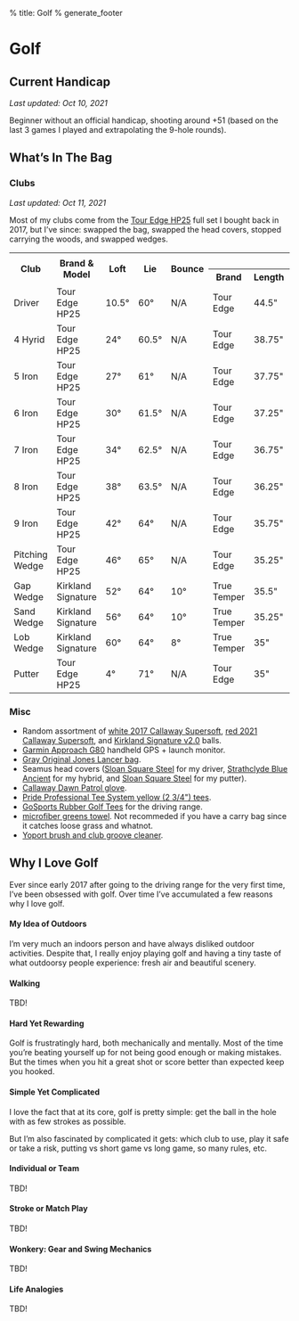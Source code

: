 % title: Golf
% generate_footer

# Golf

## Current Handicap

_Last updated: Oct 10, 2021_

Beginner without an official handicap, shooting around +51 (based on the last 3 games I played and extrapolating the 9-hole rounds).

## What’s In The Bag

### Clubs

_Last updated: Oct 11, 2021_

Most of my clubs come from the [Tour Edge HP25](https://www.touredge.com/hp25mensfullset) full set I bought back in 2017, but I’ve since: swapped the bag, swapped the head covers, stopped carrying the woods, and swapped wedges.

<div class="table-container">
    <table>
        <tr>
            <th rowspan="2">Club</th>
            <th rowspan="2">Brand & Model</th>
            <th rowspan="2">Loft</th>
            <th rowspan="2">Lie</th>
            <th rowspan="2">Bounce</th>
            <th colspan="5">Shaft</th>
        </tr>
        <tr>
            <th>Brand</th>
            <th>Length</th>
            <th>Flex</th>
            <th>Weight</th>
            <th>Material</th>
        </tr>
        <tr>
            <td>Driver</td>
            <td>Tour Edge HP25</td>
            <td>10.5°</td>
            <td>60°</td>
            <td>N/A</td>
            <td>Tour Edge</td>
            <td>44.5"</td>
            <td>R/S</td>
            <td>75g</td>
            <td>Graphite</td>
        </tr>
        <tr>
            <td>4 Hyrid</td>
            <td>Tour Edge HP25</td>
            <td>24°</td>
            <td>60.5°</td>
            <td>N/A</td>
            <td>Tour Edge</td>
            <td>38.75"</td>
            <td>R/S</td>
            <td>75g</td>
            <td>Graphite</td>
        </tr>
        <tr>
            <td>5 Iron</td>
            <td>Tour Edge HP25</td>
            <td>27°</td>
            <td>61°</td>
            <td>N/A</td>
            <td>Tour Edge</td>
            <td>37.75"</td>
            <td>R/S</td>
            <td>110g</td>
            <td>Steel</td>
        </tr>
        <tr>
            <td>6 Iron</td>
            <td>Tour Edge HP25</td>
            <td>30°</td>
            <td>61.5°</td>
            <td>N/A</td>
            <td>Tour Edge</td>
            <td>37.25"</td>
            <td>R/S</td>
            <td>110g</td>
            <td>Steel</td>
        </tr>
        <tr>
            <td>7 Iron</td>
            <td>Tour Edge HP25</td>
            <td>34°</td>
            <td>62.5°</td>
            <td>N/A</td>
            <td>Tour Edge</td>
            <td>36.75"</td>
            <td>R/S</td>
            <td>110g</td>
            <td>Steel</td>
        </tr>
        <tr>
            <td>8 Iron</td>
            <td>Tour Edge HP25</td>
            <td>38°</td>
            <td>63.5°</td>
            <td>N/A</td>
            <td>Tour Edge</td>
            <td>36.25"</td>
            <td>R/S</td>
            <td>110g</td>
            <td>Steel</td>
        </tr>
        <tr>
            <td>9 Iron</td>
            <td>Tour Edge HP25</td>
            <td>42°</td>
            <td>64°</td>
            <td>N/A</td>
            <td>Tour Edge</td>
            <td>35.75"</td>
            <td>R/S</td>
            <td>110g</td>
            <td>Steel</td>
        </tr>
        <tr>
            <td>Pitching Wedge</td>
            <td>Tour Edge HP25</td>
            <td>46°</td>
            <td>65°</td>
            <td>N/A</td>
            <td>Tour Edge</td>
            <td>35.25"</td>
            <td>R/S</td>
            <td>110g</td>
            <td>Steel</td>
        </tr>
        <tr>
            <td>Gap Wedge</td>
            <td>Kirkland Signature</td>
            <td>52°</td>
            <td>64°</td>
            <td>10°</td>
            <td>True Temper</td>
            <td>35.5"</td>
            <td>Wedge</td>
            <td>?</td>
            <td>Steel</td>
        </tr>
        <tr>
            <td>Sand Wedge</td>
            <td>Kirkland Signature</td>
            <td>56°</td>
            <td>64°</td>
            <td>10°</td>
            <td>True Temper</td>
            <td>35.25"</td>
            <td>Wedge</td>
            <td>?</td>
            <td>Steel</td>
        </tr>
        <tr>
            <td>Lob Wedge</td>
            <td>Kirkland Signature</td>
            <td>60°</td>
            <td>64°</td>
            <td>8°</td>
            <td>True Temper</td>
            <td>35"</td>
            <td>Wedge</td>
            <td>?</td>
            <td>Steel</td>
        </tr>
        <tr>
            <td>Putter</td>
            <td>Tour Edge HP25</td>
            <td>4°</td>
            <td>71°</td>
            <td>N/A</td>
            <td>Tour Edge</td>
            <td>35"</td>
            <td>R/S</td>
            <td>110g</td>
            <td>Steel</td>
        </tr>
    </table>
</div>

### Misc

* Random assortment of [white 2017 Callaway Supersoft](https://www.amazon.com/gp/product/B01MZ0POPN), [red 2021 Callaway Supersoft](https://www.amazon.com/gp/product/B08TDWG62C), and [Kirkland Signature v2.0](https://www.costco.com/kirkland-signature-3-piece-v2.0-urethane-cover-golf-ball%2c-2-dozen.product.100695987.html) balls.
* [Garmin Approach G80](https://buy.garmin.com/en-US/US/p/597253) handheld GPS + launch monitor.
* [Gray Original Jones Lancer bag](https://www.jonessportsco.com/collections/carry-bags/products/original-jones-lancer?variant=31624055128117).
* Seamus head covers ([Sloan Square Steel](https://www.seamusgolf.com/products/sloan-square-steel) for my driver, [Strathclyde Blue Ancient](https://www.seamusgolf.com/products/strathclyde-blue-ancient?variant=565505329) for my hybrid, and [Sloan Square Steel](https://www.seamusgolf.com/products/sloan-square-steel-magnet-putter-cover) for my putter).
* [Callaway Dawn Patrol glove](https://www.amazon.com/gp/product/B00G9R2Z10).
* [Pride Professional Tee System yellow (2 3/4") tees](https://www.amazon.com/gp/product/B01DYHTOQQ).
* [GoSports Rubber Golf Tees](https://www.amazon.com/gp/product/B08BX8G1Y8) for the driving range.
* [microfiber greens towel](https://www.amazon.com/gp/product/B008SCGR0E). Not recommeded if you have a carry bag since it catches loose grass and whatnot.
* [Yoport brush and club groove cleaner](https://www.amazon.com/gp/product/B072LVWPWC).

## Why I Love Golf

Ever since early 2017 after going to the driving range for the very first time, I’ve been obsessed with golf. Over time I’ve accumulated a few reasons why I love golf.

#### My Idea of Outdoors

I’m very much an indoors person and have always disliked outdoor activities. Despite that, I really enjoy playing golf and having a tiny taste of what outdoorsy people experience: fresh air and beautiful scenery.

#### Walking

TBD!

#### Hard Yet Rewarding

Golf is frustratingly hard, both mechanically and mentally. Most of the time you’re beating yourself up for not being good enough or making mistakes. But the times when you hit a great shot or score better than expected keep you hooked.

#### Simple Yet Complicated

I love the fact that at its core, golf is pretty simple: get the ball in the hole with as few strokes as possible.

But I’m also fascinated by complicated it gets: which club to use, play it safe or take a risk, putting vs short game vs long game, so many rules, etc.

#### Individual or Team

TBD!

#### Stroke or Match Play

TBD!

#### Wonkery: Gear and Swing Mechanics

TBD!

#### Life Analogies

TBD!
